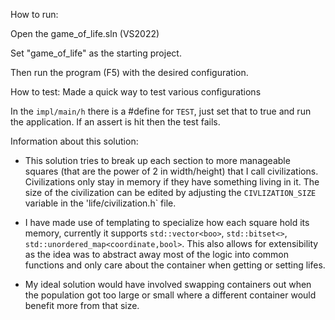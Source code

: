 How to run:
 
Open the game_of_life.sln (VS2022)
 
Set "game_of_life" as the starting project.
 
Then run the program (F5) with the desired configuration.
 
How to test:
Made a quick way to test various configurations
 
In the `impl/main/h` there is a #define for `TEST`, just set that to true and run the application. If an assert is hit then the test fails.
 
Information about this solution:
 
- This solution tries to break up each section to more manageable squares (that are the power of 2 in width/height) that I call civilizations. Civilizations only stay in memory if they have something living in it. The size of the civilization can be edited by adjusting the `CIVLIZATION_SIZE` variable in the 'life/civilization.h` file.
 
- I have made use of templating to specialize how each square hold its memory, currently it supports `std::vector<boo>`, `std::bitset<>`, `std::unordered_map<coordinate,bool>`. This also allows for extensibility as the idea was to abstract away most of the logic into common functions and only care about the container when getting or setting lifes.
 
- My ideal solution would have involved swapping containers out when the population got too large or small where a different container would benefit more from that size.
